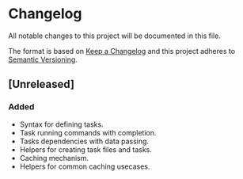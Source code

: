 # Changelog
All notable changes to this project will be documented in this file.

The format is based on [Keep a Changelog](http://keepachangelog.com/en/1.0.0/)
and this project adheres to [Semantic Versioning](http://semver.org/spec/v2.0.0.html).

## [Unreleased]
### Added
- Syntax for defining tasks.
- Task running commands with completion.
- Tasks dependencies with data passing.
- Helpers for creating task files and tasks.
- Caching mechanism.
- Helpers for common caching usecases.
